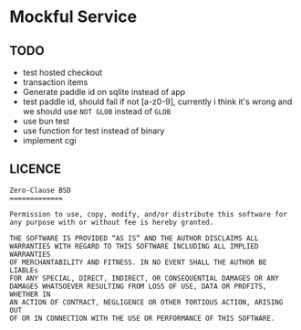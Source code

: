 # Mockful Service

## TODO

- test hosted checkout
- transaction items
- Generate paddle id on sqlite instead of app
- test paddle id, should fail if not [a-z0-9], currently i think it's wrong and we should use `NOT GLOB` instead of `GLOB`
- use bun test
- use function for test instead of binary
- implement cgi

## LICENCE

```
Zero-Clause BSD
=============

Permission to use, copy, modify, and/or distribute this software for
any purpose with or without fee is hereby granted.

THE SOFTWARE IS PROVIDED “AS IS” AND THE AUTHOR DISCLAIMS ALL
WARRANTIES WITH REGARD TO THIS SOFTWARE INCLUDING ALL IMPLIED WARRANTIES
OF MERCHANTABILITY AND FITNESS. IN NO EVENT SHALL THE AUTHOR BE LIABLEs
FOR ANY SPECIAL, DIRECT, INDIRECT, OR CONSEQUENTIAL DAMAGES OR ANY
DAMAGES WHATSOEVER RESULTING FROM LOSS OF USE, DATA OR PROFITS, WHETHER IN
AN ACTION OF CONTRACT, NEGLIGENCE OR OTHER TORTIOUS ACTION, ARISING OUT
OF OR IN CONNECTION WITH THE USE OR PERFORMANCE OF THIS SOFTWARE.
```
